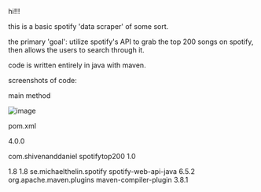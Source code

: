 hi!!!


this is a basic spotify 'data scraper' of some sort.

the primary 'goal': utilize spotify's API to grab the top 200 songs on spotify, then allows the users to search through it.

code is written entirely in java with maven.



screenshots of code:

main method

![image](https://github.com/LQ84i-1/spot200/assets/155986030/fd9325bf-bc44-4e0c-a26b-b15ee43ab5ff)


pom.xml

<project xmlns="http://maven.apache.org/POM/4.0.0" 
         xmlns:xsi="http://www.w3.org/2001/XMLSchema-instance" 
         xsi:schemaLocation="http://maven.apache.org/POM/4.0.0 http://maven.apache.org/xsd/maven-4.0.0.xsd">
  
  <modelVersion>4.0.0</modelVersion>
  
  <groupId>com.shivenanddaniel</groupId>
  <artifactId>spotifytop200</artifactId>
  <version>1.0</version>
  
  <properties>
    <maven.compiler.source>1.8</maven.compiler.source>
    <maven.compiler.target>1.8</maven.compiler.target>
  </properties>
  
  <dependencies>
    <dependency>
      <groupId>se.michaelthelin.spotify</groupId>
      <artifactId>spotify-web-api-java</artifactId>
      <version>6.5.2</version>
    </dependency>
  </dependencies>
  
  <build>
    <plugins>
      <plugin>
        <groupId>org.apache.maven.plugins</groupId>
        <artifactId>maven-compiler-plugin</artifactId>
        <version>3.8.1</version>
      </plugin>
    </plugins>
  </build>
  
</project>



